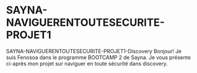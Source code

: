 # SAYNA-NAVIGUERENTOUTESECURITE-PROJET1
SAYNA-NAVIGUERENTOUTESECURITE-PROJET1-Discovery
Bonjour! Je suis Fenosoa dans le programme BOOTCAMP 2 de Sayna.
Je vous présente ci-après mon projet sur naviguer en toute sécurité dans discovery.

